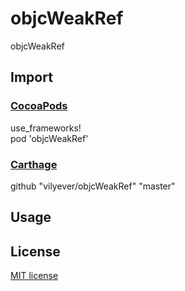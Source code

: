 # objcWeakRef
objcWeakRef

## Import
### [CocoaPods](http://cocoapods.org)
use_frameworks!
</br>
pod 'objcWeakRef'

### [Carthage](https://github.com/Carthage/Carthage)
github "vilyever/objcWeakRef" "master"

## Usage

## License

[MIT license](LICENSE)

